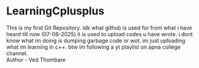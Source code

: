 # LearningCplusplus
This is my first Git Repository. idk what github is used for from what i have heard till now (07-08-2025) it is used to upload codes u have wrote. i dont know what im doing is dumping garbage code or wot. im just uploading what im learning in c++. btw im following a yt playlist on apna college channel.
<br>
Author - Ved Thombare
